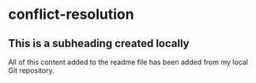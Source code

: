 # conflict-resolution

## This is a subheading created locally

  All of this content added to the readme file has been added from my local Git repository.


